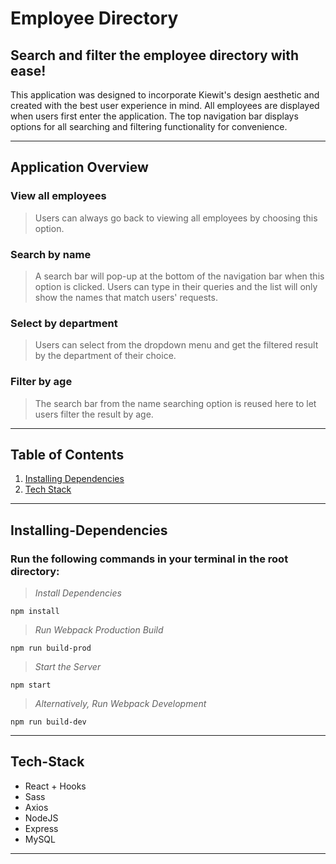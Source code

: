 # Employee Directory
## Search and filter the employee directory with ease!

This application was designed to incorporate Kiewit's design aesthetic and created with the best user experience in mind. All employees are displayed when users first enter the application. The top navigation bar displays options for all searching and filtering functionality for convenience.

---

## Application Overview

### View all employees
>Users can always go back to viewing all employees by choosing this option.

### Search by name
>A search bar will pop-up at the bottom of the navigation bar when this option is clicked. Users can type in their queries and the list will only show the names that match users' requests.

### Select by department
>Users can select from the dropdown menu and get the filtered result by the department of their choice.

### Filter by age
>The search bar from the name searching option is reused here to let users filter the result by age.

---
## Table of Contents
1. [Installing Dependencies](#Installing-Dependencies)
2. [Tech Stack](#Tech-Stack)
---

## Installing-Dependencies

### Run the following commands in your terminal in the root directory:

>*Install Dependencies*
```
npm install
```
>*Run Webpack Production Build*
```
npm run build-prod
```
>*Start the Server*
```
npm start
```
>*Alternatively, Run Webpack Development*
```
npm run build-dev
```

----

## Tech-Stack
- React + Hooks
- Sass
- Axios
- NodeJS
- Express
- MySQL

---
